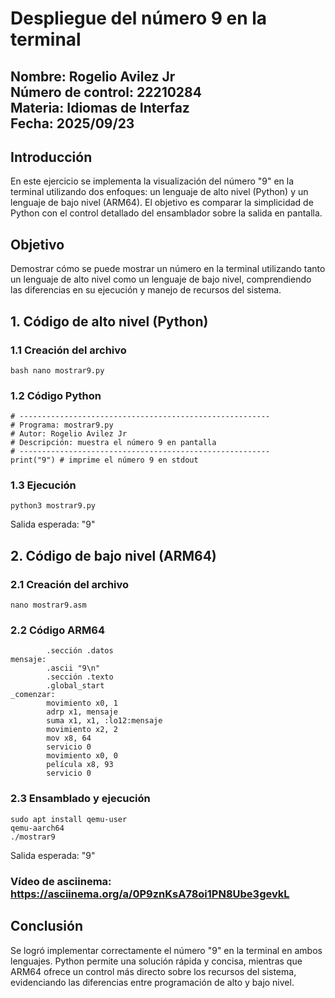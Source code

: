 # Despliegue del número 9 en la terminal

**Nombre:** Rogelio Avilez Jr  
**Número de control:** 22210284  
**Materia:** Idiomas de Interfaz  
**Fecha:** 2025/09/23  
---
## Introducción
En este ejercicio se implementa la visualización del número "9" en la terminal utilizando dos enfoques: un lenguaje de alto nivel (Python) y un lenguaje de bajo nivel (ARM64). El objetivo es comparar la simplicidad de Python con el control detallado del ensamblador sobre la salida en pantalla.  

## Objetivo
Demostrar cómo se puede mostrar un número en la terminal utilizando tanto un lenguaje de alto nivel como un lenguaje de bajo nivel, comprendiendo las diferencias en su ejecución y manejo de recursos del sistema.  

## 1. Código de alto nivel (Python)

### 1.1 Creación del archivo
```
bash nano mostrar9.py
```
### 1.2 Código Python
```
# --------------------------------------------------------
# Programa: mostrar9.py
# Autor: Rogelio Avilez Jr
# Descripción: muestra el número 9 en pantalla
# --------------------------------------------------------
print("9") # imprime el número 9 en stdout
```
### 1.3 Ejecución
```
python3 mostrar9.py
```
Salida esperada: "9"

## 2. Código de bajo nivel (ARM64)
### 2.1 Creación del archivo
```
nano mostrar9.asm
```
### 2.2 Código ARM64
```
        .sección .datos
mensaje:
        .ascii "9\n"
        .sección .texto
        .global_start
_comenzar:
        movimiento x0, 1
        adrp x1, mensaje
        suma x1, x1, :lo12:mensaje
        movimiento x2, 2
        mov x8, 64
        servicio 0
        movimiento x0, 0
        película x8, 93
        servicio 0
```
### 2.3 Ensamblado y ejecución
```
sudo apt install qemu-user
qemu-aarch64
./mostrar9
```
Salida esperada: "9"

### Vídeo de asciinema: https://asciinema.org/a/0P9znKsA78oi1PN8Ube3gevkL

## Conclusión
Se logró implementar correctamente el número "9" en la terminal en ambos lenguajes. Python permite una solución rápida y concisa, mientras que ARM64 ofrece un control más directo sobre los recursos del sistema, evidenciando las diferencias entre programación de alto y bajo nivel.
